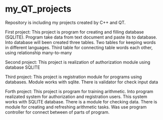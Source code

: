 # my_QT_projects
Repository is including my projects created by C++ and QT.

First project: This project is program for creating and filling database (SQLITE). Program take data from text document and paste its to database. Into database will been created three tables. Two tables for keeping words in different languages. Third table for connecting table words each other, using relationship many-to-many

Second project: This project is realization of authorization module using database SQLITE

Third project: This project is registration module for programs using databases. Module works with sqlite. There is validator for check input data

Forth project: This project is program for training arithmetic. Into program realizated system for authorization and registration users. This system works with SQLITE database. There is a module for checking data. There is module for creating and refreshing arithmetic tasks. Was use program controller for connect between of parts of program.
